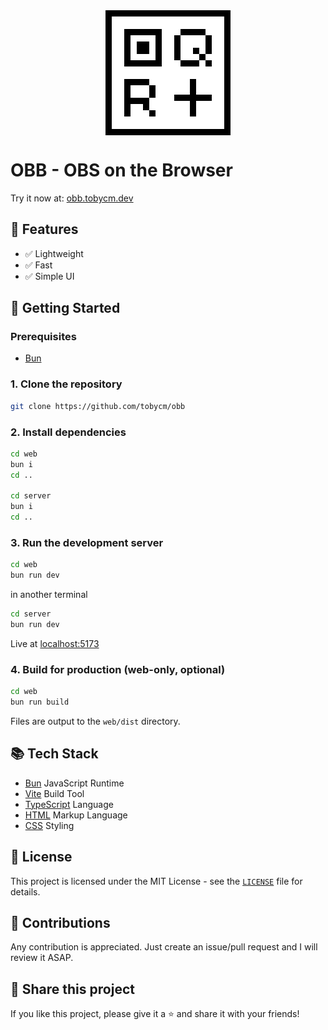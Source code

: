 <div style="display: flex; width: 100%">
    <img src="./web/public/favicon.svg" style="margin: 0 auto; height: 200px">
</div>

# OBB - OBS on the Browser

Try it now at: [obb.tobycm.dev](https://obb.tobycm.dev)

## 💪 Features

- ✅ Lightweight
- ✅ Fast
- ✅ Simple UI

## 🚀 Getting Started

### Prerequisites

- [Bun](https://bun.sh)

### 1. Clone the repository

```sh
git clone https://github.com/tobycm/obb
```

### 2. Install dependencies

```sh
cd web
bun i
cd ..

cd server
bun i
cd ..
```

### 3. Run the development server

```sh
cd web
bun run dev
```

in another terminal

```sh
cd server
bun run dev
```

Live at [localhost:5173](http://localhost:5173)

### 4. Build for production (web-only, optional)

```sh
cd web
bun run build
```

Files are output to the `web/dist` directory.

## 📚 Tech Stack

- [Bun](https://bun.sh) JavaScript Runtime
- [Vite](https://vitejs.dev) Build Tool
- [TypeScript](https://www.typescriptlang.org) Language
- [HTML](https://developer.mozilla.org/en-US/docs/Web/HTML) Markup Language
- [CSS](https://developer.mozilla.org/en-US/docs/Web/CSS) Styling

## 📝 License

This project is licensed under the MIT License - see the [`LICENSE`](LICENSE) file for details.

## 🤝 Contributions

Any contribution is appreciated. Just create an issue/pull request and I will review it ASAP.

## 🔗 Share this project

If you like this project, please give it a ⭐ and share it with your friends!
